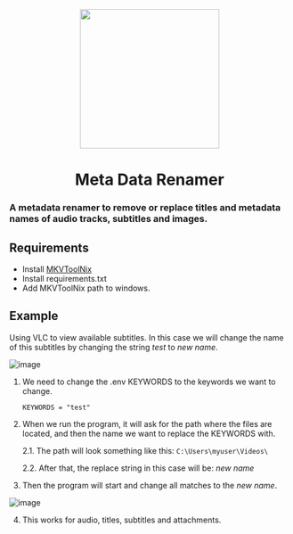 <div align="center">
  <img width="250" src ="https://github.com/OscarDogar/MetaDataRenamer/assets/60854050/5c157e98-daea-47cc-88fc-791b1f222074"/>
  <h1>Meta Data Renamer</h1>
</div>

<h3>A metadata renamer to remove or replace titles and metadata names of audio tracks, subtitles and images.</h3>

## Requirements 
- Install [MKVToolNix](https://mkvtoolnix.download/downloads.html)
- Install requirements.txt
- Add MKVToolNix path to windows. 

## Example

Using VLC to view available subtitles. In this case we will change the name of this subtitles by changing the string *test* to *new name*.

![image](https://github.com/OscarDogar/MetaDataRenamer/assets/60854050/3ad36852-c737-44c9-9b77-52b6c5fcab43)

1. We need to change the .env KEYWORDS to the keywords we want to change.

    ```KEYWORDS = "test"```
   
2. When we run the program, it will ask for the path where the files are located, and then the name we want to replace the KEYWORDS with.
   
   2.1. The path will look something like this: ```C:\Users\myuser\Videos\```
   
   2.2. After that, the replace string in this case will be: *new name*
   
3. Then the program will start and change all matches to the *new name*.
   
![image](https://github.com/OscarDogar/MetaDataRenamer/assets/60854050/6a2b417b-162d-47da-a108-b375258d6067)

4. This works for audio, titles, subtitles and attachments.
